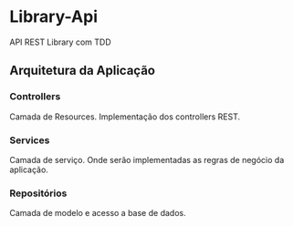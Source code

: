 # Library-Api
API REST Library com TDD

<h2>Arquitetura da Aplicação</h2>
<h3>Controllers</h3>
Camada de Resources. Implementação dos controllers REST. <br>

<h3>Services</h3>
Camada de serviço. Onde serão implementadas as regras de negócio da aplicação.<br>

<h3> Repositórios</h3>
Camada de modelo e acesso a base de dados. <br>
